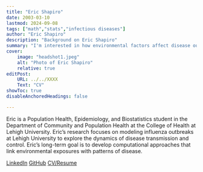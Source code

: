 ```yaml
---
title: "Eric Shapiro"
date: 2003-03-10
lastmod: 2024-09-08
tags: ["math","stats","infectious diseases"]
author: "Eric Shapiro"
description: "Background on Eric Shapiro" 
summary: "I'm interested in how environmental factors affect disease outcomes and enjoy using data science to find patterns that can help improve public health"
cover:
    image: "headshot1.jpeg"
    alt: "Photo of Eric Shapiro"
    relative: true
editPost:
    URL: ../../XXXX
    Text: "CV"
showToc: true
disableAnchoredHeadings: false

---
```


Eric is a Population Health, Epidemiology, and Biostatistics student in the Department of Community and Population Health at the College of Health at Lehigh University.
Eric’s research focuses on modeling influenza outbreaks at Lehigh University to explore the dynamics of disease transmission and control.
Eric’s long-term goal is to develop computational approaches that link environmental exposures with patterns of disease.

[LinkedIn](https://www.linkedin.com/in/ericjshapiro/)
[GitHub](https://github.com/ericjosephshapiro)
[CV/Resume](https://github.com/ericjosephshapiro/resume-ericshapiro/blob/main/ResumeGitHub.pdf)
